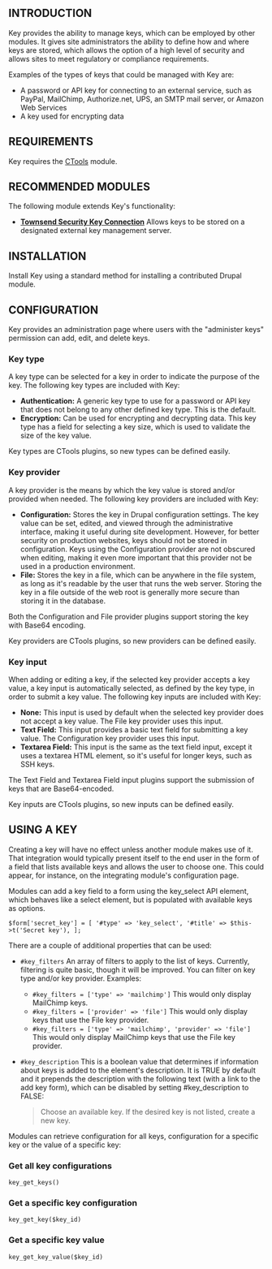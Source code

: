 ## INTRODUCTION

Key provides the ability to manage keys, which can be employed by other
modules. It gives site administrators the ability to define how and
where keys are stored, which allows the option of a high level of
security and allows sites to meet regulatory or compliance
requirements.

Examples of the types of keys that could be managed with Key are:

* A password or API key for connecting to an external service, such as
PayPal, MailChimp, Authorize.net, UPS, an SMTP mail server, or Amazon
Web Services
* A key used for encrypting data

## REQUIREMENTS

Key requires the [CTools](https://www.drupal.org/project/ctools)
module.

## RECOMMENDED MODULES

The following module extends Key's functionality:

* **[Townsend Security Key
Connection](https://www.drupal.org/project/townsec_key)** Allows keys
to be stored on a designated external key management server.

## INSTALLATION

Install Key using a standard method for installing a contributed Drupal
module.

## CONFIGURATION

Key provides an administration page where users with the "administer
keys" permission can add, edit, and delete keys.

### Key type

A key type can be selected for a key in order to indicate the purpose
of the key. The following key types are included with Key:

* **Authentication:** A generic key type to use for a password or API
key that does not belong to any other defined key type. This is the
default.
* **Encryption:** Can be used for encrypting and decrypting data. This
key type has a field for selecting a key size, which is used to
validate the size of the key value.

Key types are CTools plugins, so new types can be defined easily.

### Key provider

A key provider is the means by which the key value is stored and/or
provided when needed. The following key providers are included with
Key:

* **Configuration:** Stores the key in Drupal configuration settings.
The key value can be set, edited, and viewed through the administrative
interface, making it useful during site development. However, for
better security on production websites, keys should not be stored in
configuration. Keys using the Configuration provider are not obscured
when editing, making it even more important that this provider not be
used in a production environment.
* **File:** Stores the key in a file, which can be anywhere in the file
system, as long as it's readable by the user that runs the web server.
Storing the key in a file outside of the web root is generally more
secure than storing it in the database.

Both the Configuration and File provider plugins support storing the
key with Base64 encoding.

Key providers are CTools plugins, so new providers can be defined
easily.

### Key input

When adding or editing a key, if the selected key provider accepts a
key value, a key input is automatically selected, as defined by the key
type, in order to submit a key value. The following key inputs are
included with Key:

* **None:** This input is used by default when the selected key
provider does not accept a key value. The File key provider uses this
input.
* **Text Field:** This input provides a basic text field for submitting
a key value. The Configuration key provider uses this input.
* **Textarea Field:** This input is the same as the text field input,
except it uses a textarea HTML element, so it's useful for longer keys,
such as SSH keys.

The Text Field and Textarea Field input plugins support the submission
of keys that are Base64-encoded.

Key inputs are CTools plugins, so new inputs can be defined easily.

## USING A KEY

Creating a key will have no effect unless another module makes use of
it. That integration would typically present itself to the end user in
the form of a field that lists available keys and allows the user to
choose one. This could appear, for instance, on the integrating
module's configuration page.

Modules can add a key field to a form using the key_select API element,
which behaves like a select element, but is populated with available 
keys as options.

`$form['secret_key'] = [ '#type' => 'key_select', '#title' => $this->t('Secret key'), ];`

There are a couple of additional properties that can be used:

* `#key_filters` An array of filters to apply to the list of keys. 
Currently, filtering is quite basic, though it will be improved. You can
filter on key type and/or key provider. Examples:
  * `#key_filters = ['type' => 'mailchimp']` This would only display 
    MailChimp keys.
  * `#key_filters = ['provider' => 'file']` This would only display keys 
    that use the File key provider.
  * `#key_filters = ['type' => 'mailchimp', 'provider' => 'file']`
    This would only display MailChimp keys that use the File key provider.
* `#key_description` This is a boolean value that determines if information
  about keys is added to the element's description. It is TRUE by default
  and it prepends the description with the following text (with a link to 
  the add key form), which can be disabled by setting #key_description to 
  FALSE:

  > Choose an available key. If the desired key is not listed, create a new 
    key.

Modules can retrieve configuration for all keys, configuration for a specific
key or the value of a specific key:

### Get all key configurations

`key_get_keys()`

### Get a specific key configuration

`key_get_key($key_id)`

### Get a specific key value

`key_get_key_value($key_id)`
